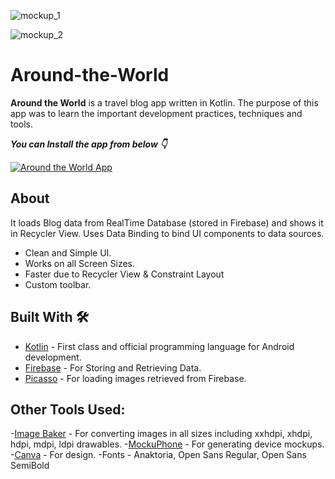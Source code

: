 
![mockup_1](https://user-images.githubusercontent.com/68431056/122456897-b2341300-cfcb-11eb-9b35-95e5e2ab7fea.png)

![mockup_2](https://user-images.githubusercontent.com/68431056/122457515-5ae27280-cfcc-11eb-92b5-71f29e6ac35b.png)

# Around-the-World
**Around the World** is a travel blog app written in Kotlin. The purpose of this app was to learn the important development practices, techniques and tools.


***You can Install the app from below 👇***

[![Around the World App](https://img.shields.io/badge/Around%20the%20World-APK-orange)](https://github.com/gopal326/Around-the-World/blob/master/app/Around%20the%20World.apk)


## About
It loads Blog data from RealTime Database (stored in Firebase) and shows it in Recycler View. Uses Data Binding to bind UI components to data sources.
- Clean and Simple UI.
- Works on all Screen Sizes.
- Faster due to Recycler View & Constraint Layout
- Custom toolbar.

## Built With 🛠
- [Kotlin](https://kotlinlang.org/) - First class and official programming language for Android development.
- [Firebase](https://firebase.google.com/) - For Storing and Retrieving Data.
- [Picasso](https://square.github.io/picasso/) - For loading images retrieved from Firebase.

## Other Tools Used:
-[Image Baker](https://www.img-bak.in/) - For converting images in all sizes including xxhdpi, xhdpi, hdpi, mdpi, ldpi drawables.
-[MockuPhone](https://mockuphone.com/) - For generating device mockups.
-[Canva](https://www.canva.com/) - For design.
-Fonts - Anaktoria, Open Sans Regular, Open Sans SemiBold

